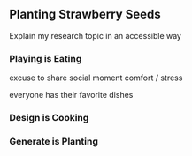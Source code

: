 ## Planting Strawberry Seeds

Explain my research topic in an accessible way

### Playing is Eating

excuse to share social moment
comfort / stress

everyone has their favorite dishes

### Design is Cooking





### Generate is Planting
